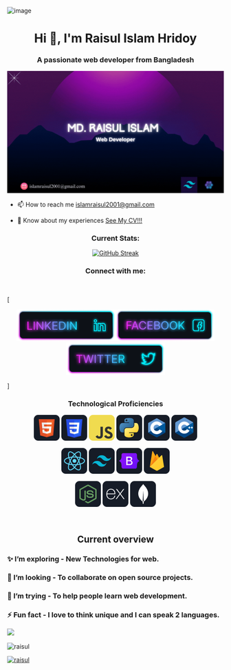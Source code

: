 ![image](https://github.com/Raisul-24/Raisul-24/assets/103335898/b7e6d22c-d6d7-4a90-997d-6f205da63563)<h1 align="center">Hi 👋, I'm Raisul Islam Hridoy</h1>
<h3 align="center">A passionate web developer from Bangladesh</h3>
<a href="https://www.linkedin.com/in/raisul~islam">
   <img src="https://raw.githubusercontent.com/Raisul-24/Raisul-24/main/Banner/banner.gif" alt="">
</a>

- 📫 How to reach me <a href="gmail/islamraisul2001@gmail.com">islamraisul2001@gmail.com</a> <br>

- 📄 Know about my experiences <a
   href="https://drive.google.com/file/d/1vyZr2Nhwzdq0kwNWZG0djV8GItLmO2TE/view?usp=sharing">See My CV!!! </a> <br>

<h3 align="center">Current Stats:</h3>
<p align="center">
<a href="https://git.io/streak-stats"><img width="70%" src="https://streak-stats.demolab.com?user=Raisul-24&theme=neon-blurange&hide_border=true&date_format=M%20j%5B%2C%20Y%5D&card_width=494" alt="GitHub Streak" /></a>
</p>

<h3 align="center">Connect with me:</h3>
<br />

[<p align="center">[<img height="75" src="https://raw.githubusercontent.com/Raisul-24/Raisul-24/main/icons/Linkedin.png">](https://www.linkedin.com/in/raisul~islam/)[<img height="75" src="https://raw.githubusercontent.com/Raisul-24/Raisul-24/main/icons/Facebook.png">](https://www.facebook.com/raisul.rih)[<img height="75" src="https://raw.githubusercontent.com/Raisul-24/Raisul-24/main/icons/Twitter.png"> </p>](https://twitter.com/raisul_24)]
 <br />

<h3 align="center">Technological Proficiencies</h3>
<p align="center">
<img src="https://raw.githubusercontent.com/Raisul-24/Raisul-24/main/icons/HTML.png"/>
<img src="https://raw.githubusercontent.com/Raisul-24/Raisul-24/main/icons/css.png"/>
<img src="https://raw.githubusercontent.com/Raisul-24/Raisul-24/main/icons/JavaScript.png"/>
<img src="https://raw.githubusercontent.com/Raisul-24/Raisul-24/main/icons/python.png"/>
<img src="https://raw.githubusercontent.com/Raisul-24/Raisul-24/main/icons/c.png"/>
<img src="https://raw.githubusercontent.com/Raisul-24/Raisul-24/main/icons/cpp.png"/>
</p>
<p align="center">
<img src="https://raw.githubusercontent.com/Raisul-24/Raisul-24/main/icons/react.png"/>
<img src="https://raw.githubusercontent.com/Raisul-24/Raisul-24/main/icons/tailwind.png"/>
<img src="https://raw.githubusercontent.com/Raisul-24/Raisul-24/main/icons/Bootsrap.png"/>
<img src="https://raw.githubusercontent.com/Raisul-24/Raisul-24/main/icons/firebase.png"/>
</p>
<p align="center">
<img src="https://raw.githubusercontent.com/Raisul-24/Raisul-24/main/icons/node.png"/>
<img src="https://raw.githubusercontent.com/Raisul-24/Raisul-24/main/icons/express.png"/>
<img src="https://raw.githubusercontent.com/Raisul-24/Raisul-24/main/icons/mongo.png"/>
</p><br/>

<h2 align="center">Current overview</h2>

### ✨ I’m exploring - New Technologies for web. 
### 🔭 I’m looking - To collaborate on open source projects. 
### 🤔 I’m trying - To help people learn web development. 
### ⚡ Fun fact - I love to think unique and I can speak 2 languages.

<div align="left"><img src="http://github-profile-summary-cards.vercel.app/api/cards/most-commit-language?username=Raisul-24&theme=shades_of_purple" /> </div>

<p align="left"> <img src="https://komarev.com/ghpvc/?username=raisul&label=Profile%20views&color=0e75b6&style=flat"
        alt="raisul" /> </p>

<p align="left"> <a href="https://github.com/Raisul-24"><img
                src="https://github-profile-trophy.vercel.app/?username=Raisul-24" alt="raisul" /></a> </p>
<br>


